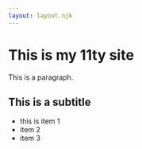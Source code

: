 ```yaml
---
layout: layout.njk
---
```

# This is my 11ty site

This is a paragraph.

## This is a subtitle

- this is item 1
- item 2
- item 3

